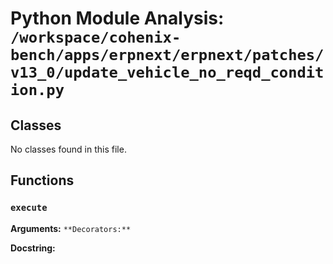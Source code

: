 # Python Module Analysis: `/workspace/cohenix-bench/apps/erpnext/erpnext/patches/v13_0/update_vehicle_no_reqd_condition.py`

## Classes

No classes found in this file.


## Functions

### `execute`
**Arguments:** ``
**Decorators:** ``

**Docstring:**
```

```

